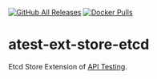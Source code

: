 [![GitHub All Releases](https://img.shields.io/github/downloads/linuxsuren/atest-ext-store-etcd/total)](https://tooomm.github.io/github-release-stats/?username=linuxsuren&repository=atest-ext-store-etcd)
[![Docker Pulls](https://img.shields.io/docker/pulls/linuxsuren/atest-ext-store-etcd)](https://hub.docker.com/r/linuxsuren/atest-ext-store-etcd)

# atest-ext-store-etcd
Etcd Store Extension of [API Testing](https://github.com/LinuxSuRen/api-testing).
